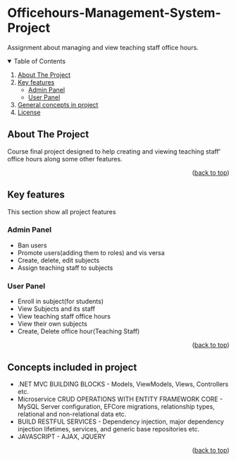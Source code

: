 # Officehours-Management-System-Project
Assignment about managing and view teaching staff office hours.

<!-- TABLE OF CONTENTS -->
<details open="open">
  <summary>Table of Contents</summary>
  <ol>
    <li>
      <a href="#about-the-project">About The Project</a>
      </li>
    <li>
      <a href="#Key-features">Key features</a>
      <ul>
        <li><a href="#Admin-Panel">Admin Panel</a></li>
        <li><a href="#User-Panel">User Panel</a></li>
      </ul>
    </li>
    <li><a href="#Concepts-included-in-project">General concepts in project</a></li>
    <li><a href="#license">License</a></li>
    </ol>
</details>

<!-- ABOUT THE PROJECT -->
## About The Project

Course final project designed to help creating and viewing teaching staff' office hours along some other features.

<p align="right">(<a href="#top">back to top</a>)</p>

<!-- GETTING STARTED -->
## Key features
This section show all project features  

### Admin Panel
* Ban users
* Promote users(adding them to roles) and vis versa
* Create, delete, edit subjects
* Assign teaching staff to subjects

### User Panel
* Enroll in subject(for students)
* View Subjects and its staff
* View teaching staff office hours
* View their own subjects
* Create, Delete office hour(Teaching Staff)

<p align="right">(<a href="#top">back to top</a>)</p>

<!-- Project development stages -->
## Concepts included in project

* .NET MVC BUILDING BLOCKS - Models, ViewModels, Views, Controllers etc.
* Microservice CRUD OPERATIONS WITH ENTITY FRAMEWORK CORE - MySQL Server configuration, EFCore migrations, relationship types, relational and non-relational data etc.
* BUILD RESTFUL SERVICES - Dependency injection, major dependency injection lifetimes, services, and generic base repositories etc.
* JAVASCRIPT - AJAX, JQUERY

<p align="right">(<a href="#top">back to top</a>)</p>

